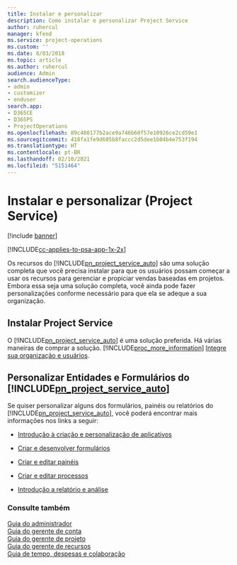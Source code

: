 ```yaml
---
title: Instalar e personalizar
description: Como instalar e personalizar Project Service
author: ruhercul
manager: kfend
ms.service: project-operations
ms.custom: ''
ms.date: 8/03/2018
ms.topic: article
ms.author: ruhercul
audience: Admin
search.audienceType:
- admin
- customizer
- enduser
search.app:
- D365CE
- D365PS
- ProjectOperations
ms.openlocfilehash: 89c480177b2ace9a746b60f57e10926ce2cd59e1
ms.sourcegitcommit: 418fa1fe9d605b8faccc2d5dee1b04b4e753f194
ms.translationtype: HT
ms.contentlocale: pt-BR
ms.lasthandoff: 02/10/2021
ms.locfileid: "5151464"
---
```

# <a name="install-and-customize-project-service"></a>Instalar e personalizar (Project Service)

[!include [banner](../includes/psa-now-project-operations.md)]

[!INCLUDE[cc-applies-to-psa-app-1x-2x](../includes/cc-applies-to-psa-app-1x-2x.md)]

Os recursos do [!INCLUDE[pn_project_service_auto](../includes/pn-project-service-auto.md)] são uma solução completa que você precisa instalar para que os usuários possam começar a usar os recursos para gerenciar e propiciar vendas baseadas em projetos. Embora essa seja uma solução completa, você ainda pode fazer personalizações conforme necessário para que ela se adeque a sua organização.  
<!-- TODO: I expect to find the information on how to get and install this here. Please find that and add it here. Same for Project Service.--> 
  
## <a name="install-project-service"></a>Instalar Project Service  
 O [!INCLUDE[pn_project_service_auto](../includes/pn-project-service-auto.md)] é uma solução preferida. Há várias maneiras de comprar a solução. [!INCLUDE[proc_more_information](../includes/proc-more-information.md)] [Integre sua organização e usuários](https://docs.microsoft.com/dynamics365/customerengagement/on-premises/admin/onboard-your-organization-and-users-to-dynamics-365-online).  
  
## <a name="customize-pn_project_service_auto-forms-and-reports"></a>Personalizar Entidades e Formulários do [!INCLUDE[pn_project_service_auto](../includes/pn-project-service-auto.md)]  
 Se quiser personalizar alguns dos formulários, painéis ou relatórios do [!INCLUDE[pn_project_service_auto](../includes/pn-project-service-auto.md)], você poderá encontrar mais informações nos links a seguir:  
  
- [Introdução à criação e personalização de aplicativos](https://docs.microsoft.com/dynamics365/customerengagement/on-premises/customize/getting-started-customization)  
  
- [Criar e desenvolver formulários](https://docs.microsoft.com/dynamics365/customerengagement/on-premises/customize/create-design-forms)  
  
- [Criar e editar painéis](https://docs.microsoft.com/dynamics365/customerengagement/on-premises/customize/create-edit-dashboards)  
  
- [Criar e editar processos](https://docs.microsoft.com/dynamics365/customerengagement/on-premises/customize/guide-staff-through-common-tasks-processes)  
  
- [Introdução a relatório e análise](https://docs.microsoft.com/dynamics365/customerengagement/on-premises/analytics/reporting-analytics-with-dynamics-365)  
  
### <a name="see-also"></a>Consulte também  
 [Guia do administrador](../psa/admin-guide.md)   
 [Guia do gerente de conta](../psa/account-manager-guide.md)   
 [Guia do gerente de projeto](../psa/project-manager-guide.md)   
 [Guia do gerente de recursos](../psa/resource-manager-guide.md)   
 [Guia de tempo, despesas e colaboração](../psa/time-expense-collaboration-guide.md)
